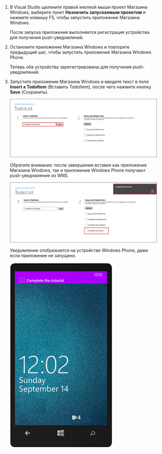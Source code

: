 
1. В Visual Studio щелкните правой кнопкой мыши проект Магазина Windows, выберите пункт **Назначить запускаемым проектом** и нажмите клавишу F5, чтобы запустить приложение Магазина Windows.
	
	После запуска приложения выполняется регистрация устройства для получения push-уведомлений.

2. Остановите приложение Магазина Windows и повторите предыдущий шаг, чтобы запустить приложение Магазина Windows Phone.

	Теперь оба устройства зарегистрированы для получения push-уведомлений.

3. Запустите приложение Магазина Windows и введите текст в поле **Insert a TodoItem** (Вставить TodoItem), после чего нажмите кнопку **Save** (Сохранить).

   	![](./media/mobile-services-javascript-backend-windows-universal-test-push/mobile-quickstart-push1.png)

   	Обратите внимание: после завершения вставки как приложение Магазина Windows, так и приложение Windows Phone получают push-уведомление из WNS.

   	![](./media/mobile-services-javascript-backend-windows-universal-test-push/mobile-quickstart-push2.png)

	Уведомление отображается на устройстве Windows Phone, даже если приложение не запущено.

   	![](./media/mobile-services-javascript-backend-windows-universal-test-push/mobile-quickstart-push5-wp8.png)

<!---HONumber=62-->